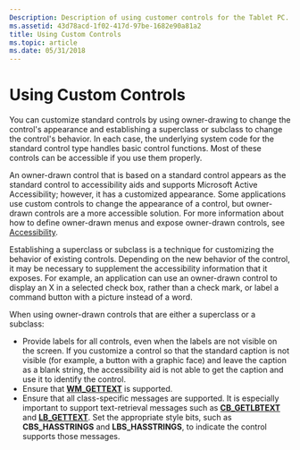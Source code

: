 ```yaml
---
Description: Description of using customer controls for the Tablet PC.
ms.assetid: 43d78acd-1f02-417d-97be-1682e90a81a2
title: Using Custom Controls
ms.topic: article
ms.date: 05/31/2018
---
```


# Using Custom Controls

You can customize standard controls by using owner-drawing to change the control's appearance and establishing a superclass or subclass to change the control's behavior. In each case, the underlying system code for the standard control type handles basic control functions. Most of these controls can be accessible if you use them properly.

An owner-drawn control that is based on a standard control appears as the standard control to accessibility aids and supports Microsoft Active Accessibility; however, it has a customized appearance. Some applications use custom controls to change the appearance of a control, but owner-drawn controls are a more accessible solution. For more information about how to define owner-drawn menus and expose owner-drawn controls, see [Accessibility](https://msdn.microsoft.com/library/Ee663255(v=VS.85).aspx).

Establishing a superclass or subclass is a technique for customizing the behavior of existing controls. Depending on the new behavior of the control, it may be necessary to supplement the accessibility information that it exposes. For example, an application can use an owner-drawn control to display an X in a selected check box, rather than a check mark, or label a command button with a picture instead of a word.

When using owner-drawn controls that are either a superclass or a subclass:

-   Provide labels for all controls, even when the labels are not visible on the screen. If you customize a control so that the standard caption is not visible (for example, a button with a graphic face) and leave the caption as a blank string, the accessibility aid is not able to get the caption and use it to identify the control.
-   Ensure that [**WM\_GETTEXT**](https://msdn.microsoft.com/library/ms632627(v=VS.85).aspx) is supported.
-   Ensure that all class-specific messages are supported. It is especially important to support text-retrieval messages such as [**CB\_GETLBTEXT**](https://msdn.microsoft.com/library/Bb775862(v=VS.85).aspx) and [**LB\_GETTEXT**](https://msdn.microsoft.com/library/Bb761313(v=VS.85).aspx). Set the appropriate style bits, such as **CBS\_HASSTRINGS** and **LBS\_HASSTRINGS**, to indicate the control supports those messages.

 

 



